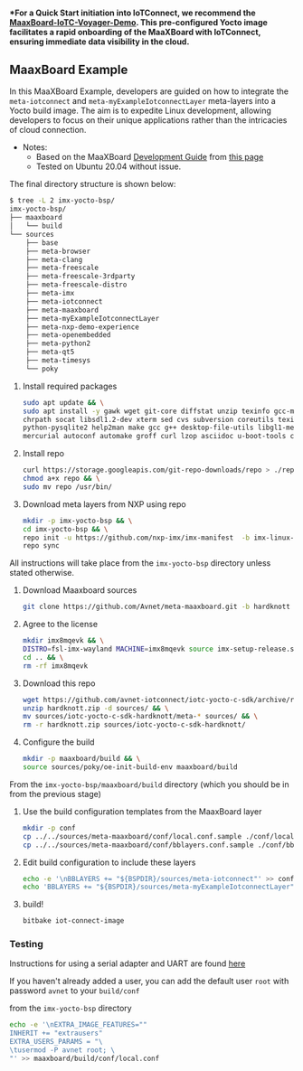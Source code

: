 ####	*For a Quick Start initiation into IoTConnect, we recommend the [MaaxBoard-IoTC-Voyager-Demo](https://github.com/avnet-iotconnect/avnet-iotconnect.github.io/blob/main/documentation/iotc-yocto-c-sdk/voyager-demo/MaaxBoard-IoTC-Voyager-Demo.md). This pre-configured Yocto image facilitates a rapid onboarding of the MaaXBoard with IoTConnect, ensuring immediate data visibility in the cloud.
## MaaxBoard Example
In this MaaXBoard Example, developers are guided on how to integrate the `meta-iotconnect` and `meta-myExampleIotconnectLayer` meta-layers into a Yocto build image. The aim is to expedite Linux development, allowing developers to focus on their unique applications rather than the intricacies of cloud connection.

* Notes:
	* Based on the MaaXBoard [Development Guide](https://www.avnet.com/wps/wcm/connect/onesite/35645cc9-4317-4ca0-a2fa-30cce5f9ff17/MaaXBoard-Mini-Linux-Yocto-Lite-Development_Guide-V1.0-EN.pdf?MOD=AJPERES) from [this page](https://www.avnet.com/wps/portal/us/products/avnet-boards/avnet-board-families/maaxboard/maaxboard?utm_source=hackster)
	* Tested on Ubuntu 20.04 without issue.


The final directory structure is shown below:
```bash
$ tree -L 2 imx-yocto-bsp/
imx-yocto-bsp/
├── maaxboard
│   └── build
└── sources
    ├── base
    ├── meta-browser
    ├── meta-clang
    ├── meta-freescale
    ├── meta-freescale-3rdparty
    ├── meta-freescale-distro
    ├── meta-imx
    ├── meta-iotconnect
    ├── meta-maaxboard
    ├── meta-myExampleIotconnectLayer
    ├── meta-nxp-demo-experience
    ├── meta-openembedded
    ├── meta-python2
    ├── meta-qt5
    ├── meta-timesys
    └── poky
```

1. Install required packages
   ```bash
   sudo apt update && \
   sudo apt install -y gawk wget git-core diffstat unzip texinfo gcc-multilib build-essential
   chrpath socat libsdl1.2-dev xterm sed cvs subversion coreutils texi2html docbook-utils
   python-pysqlite2 help2man make gcc g++ desktop-file-utils libgl1-mesa-dev libglu1-mesa-dev
   mercurial autoconf automake groff curl lzop asciidoc u-boot-tools cpio sudo locales python
   ```
1. Install repo
   ```bash
   curl https://storage.googleapis.com/git-repo-downloads/repo > ./repo && \
   chmod a+x repo && \
   sudo mv repo /usr/bin/
   ```
1. Download meta layers from NXP using repo
   ```bash
   mkdir -p imx-yocto-bsp && \
   cd imx-yocto-bsp && \
   repo init -u https://github.com/nxp-imx/imx-manifest  -b imx-linux-hardknott -m imx-5.10.35-2.0.0.xml && \
   repo sync
   ```

All instructions will take place from the `imx-yocto-bsp` directory unless stated otherwise.

1. Download Maaxboard sources
   ```bash
   git clone https://github.com/Avnet/meta-maaxboard.git -b hardknott sources/meta-maaxboard
   ```
1. Agree to the license
   ```bash
   mkdir imx8mqevk && \
   DISTRO=fsl-imx-wayland MACHINE=imx8mqevk source imx-setup-release.sh -b imx8mqevk && \
   cd .. && \
   rm -rf imx8mqevk
   ```
1. Download this repo
   ```bash
   wget https://github.com/avnet-iotconnect/iotc-yocto-c-sdk/archive/refs/heads/hardknott.zip && \
   unzip hardknott.zip -d sources/ && \
   mv sources/iotc-yocto-c-sdk-hardknott/meta-* sources/ && \
   rm -r hardknott.zip sources/iotc-yocto-c-sdk-hardknott/
   ```
1. Configure the build
   ```bash
   mkdir -p maaxboard/build && \
   source sources/poky/oe-init-build-env maaxboard/build
   ```
From the `imx-yocto-bsp/maaxboard/build` directory (which you should be in from the previous stage)
1. Use the build configuration templates from the MaaxBoard layer
   ```bash
   mkdir -p conf
   cp ../../sources/meta-maaxboard/conf/local.conf.sample ./conf/local.conf && \
   cp ../../sources/meta-maaxboard/conf/bblayers.conf.sample ./conf/bblayers.conf
   ```
1. Edit build configuration to include these layers
   ```bash
   echo -e '\nBBLAYERS += "${BSPDIR}/sources/meta-iotconnect"' >> conf/bblayers.conf && \
   echo 'BBLAYERS += "${BSPDIR}/sources/meta-myExampleIotconnectLayer"' >> conf/bblayers.conf
   ```
1. build!
   ```bash
   bitbake iot-connect-image
   ```
### Testing

Instructions for using a serial adapter and UART are found [here](https://www.hackster.io/monica/getting-started-with-maaxboard-headless-setup-24102b)  

If you haven't already added a user, you can add the default user `root` with password `avnet` to your `build/conf`

from the `imx-yocto-bsp` directory

   ```bash
echo -e '\nEXTRA_IMAGE_FEATURES=""
INHERIT += "extrausers"
EXTRA_USERS_PARAMS = "\ 
\tusermod -P avnet root; \ 
"' >> maaxboard/build/conf/local.conf 
   ```

